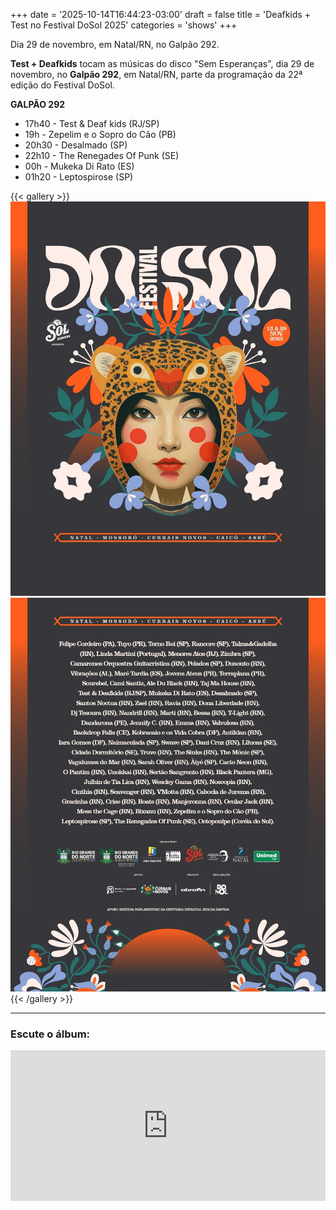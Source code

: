 +++
date = '2025-10-14T16:44:23-03:00'
draft = false
title = 'Deafkids + Test no Festival DoSol 2025'
categories = 'shows'
+++

Dia 29 de novembro, em Natal/RN, no Galpão 292.

<!--more-->

**Test + Deafkids** tocam as músicas do disco "Sem Esperanças", dia 29 de novembro, no **Galpão 292**, em Natal/RN, parte da programação da 22ª edição do Festival DoSol.

**GALPÃO 292**

- 17h40 - Test & Deaf kids (RJ/SP)
- 19h - Zepelim e o Sopro do Cão (PB)
- 20h30 - Desalmado (SP)
- 22h10 - The Renegades Of Punk (SE)
- 00h - Mukeka Di Rato (ES)
- 01h20 - Leptospirose (SP)

{{< gallery >}}
<img src="featured.jpg" class="grid-w50 md:grid-w33 xl:grid-w25" />
<img src="do-sol-2025-flyer-bandas.jpg" class="grid-w50 md:grid-w33 xl:grid-w25" />
{{< /gallery >}}

---

### Escute o álbum:

<div style="max-width: 100%">
  <div style="left: 0; width: 100%; height: 241px; position: relative">
    <iframe
      src="https://bandcamp.com/EmbeddedPlayer/album=1880855551/size=large/bgcol=ffffff/linkcol=333333/artwork=small/transparent=true/"
      style="
        top: 0;
        left: 0;
        width: 100%;
        height: 100%;
        position: absolute;
        border: 0;
      "
      allowfullscreen
    ></iframe>
  </div>
</div>
